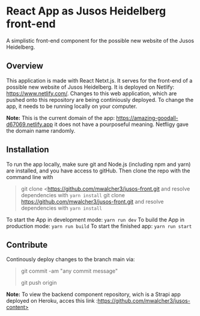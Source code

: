 # React App as Jusos Heidelberg front-end
A simplistic front-end component for the possible new website of the Jusos Heidelberg.

## Overview

This application is made with React Netxt.js. It serves for the front-end of a possible new website of Jusos Heidelberg. It is deployed on Netlify: https://www.netlify.com/. Changes to this web application, which are pushed onto this repository are being continiously deployed. To change the app, it needs to be running locally on your computer.

**Note:** This is the current domain of the app: https://amazing-goodall-d67069.netlify.app it does not have a pourposeful meaning. Netfligy gave the domain name randomly. 

## Installation 

To run the app locally, make sure git and Node.js (including npm and yarn) are installed, and you have access to gitHub. Then clone the repo with the command line with

>git clone <https://github.com/mwalcher3/jusos-front.git
and resolve dependencies with ```yarn install```
>git clone https://github.com/mwalcher3/jusos-front.git
and resolve dependencies with ```yarn install```


To start the App in development mode: ```yarn run dev``` To build the App in production mode: ```yarn run build``` To start the finished app: ```yarn run start```

## Contribute

Continously deploy changes to the branch main via:

>git commit -am "any commit message"
>
>git push origin 


**Note:** To view the backend component repository, wich is a Strapi app deployed on Heroku, acces this link :https://github.com/mwalcher3/jusos-content>
